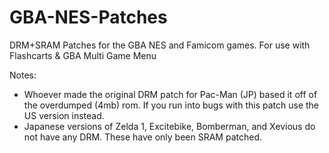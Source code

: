 # GBA-NES-Patches
DRM+SRAM Patches for the GBA NES and Famicom games. For use with Flashcarts & GBA Multi Game Menu

Notes: 
* Whoever made the original DRM patch for Pac-Man (JP) based it off of the overdumped (4mb) rom. If you run into bugs with this patch use the US version instead.
* Japanese versions of Zelda 1, Excitebike, Bomberman, and Xevious do not have any DRM. These have only been SRAM patched.

